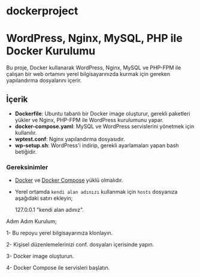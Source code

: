 # dockerproject
# WordPress, Nginx, MySQL, PHP ile Docker Kurulumu

Bu proje, Docker kullanarak WordPress, Nginx, MySQL ve PHP-FPM ile çalışan bir web ortamını yerel bilgisayarınızda kurmak için gereken yapılandırma dosyalarını içerir. 

## İçerik

- **Dockerfile**: Ubuntu tabanlı bir Docker image oluşturur, gerekli paketleri yükler ve Nginx, PHP-FPM ile WordPress kurulumunu yapar.
- **docker-compose.yaml**: MySQL ve WordPress servislerini yönetmek için kullanılır.
- **wptest.conf**: Nginx yapılandırma dosyasıdır.
- **wp-setup.sh**: WordPress'i indirip, gerekli ayarlamaları yapan bash betiğidir.

### Gereksinimler

- [Docker](https://www.docker.com/get-started) ve [Docker Compose](https://docs.docker.com/compose/install/) yüklü olmalıdır.
- Yerel ortamda `kendi alan adınızı` kullanmak için `hosts` dosyanıza aşağıdaki satırı ekleyin;
  
  127.0.0.1 "kendi alan adınız".

Adım Adım Kurulum;

1- Bu repoyu yerel bilgisayarınıza klonlayın.

2- Kişisel düzenlemelerinizi conf. dosyaları içerisinde yapın.

3- Docker image oluşturun.

4- Docker Compose ile servisleri başlatın.
